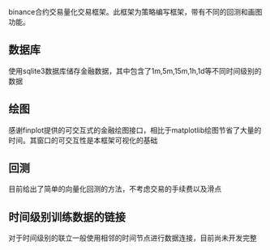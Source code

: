 binance合约交易量化交易框架。此框架为策略编写框架，带有不同的回测和画图功能。

## 数据库
使用sqlite3数据库储存金融数据，其中包含了1m,5m,15m,1h,1d等不同时间级别的数据

## 绘图
感谢finplot提供的可交互式的金融绘图接口，相比于matplotlib绘图节省了大量的时间。其窗口的可交互性是本框架可视化的基础

## 回测
目前给出了简单的向量化回测的方法，不考虑交易的手续费以及滑点

## 时间级别训练数据的链接
对于时间级别的联立一般使用相邻的时间节点进行数据连接，目前尚未开发完整
